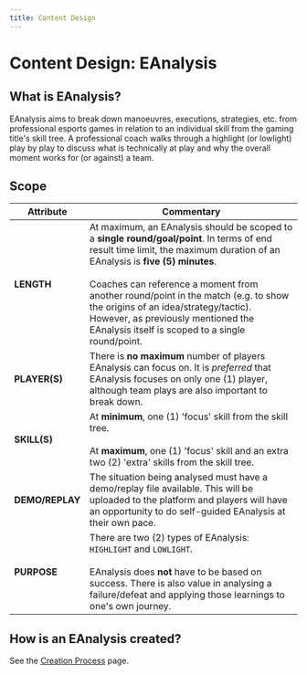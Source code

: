 ```yaml
---
title: Content Design
---
```


# Content Design: EAnalysis

## What is EAnalysis?
EAnalysis aims to break down manoeuvres, executions, strategies, etc. from professional esports games in relation to an individual skill from the gaming title's skill tree. A professional coach walks through a highlight (or lowlight) play by play to discuss what is technically at play and why the overall moment works for (or against) a team.

## Scope
| Attribute       | Commentary                                                                                                                                                                                                                                                                                                                                                                                                 |
| --------------- | ---------------------------------------------------------------------------------------------------------------------------------------------------------------------------------------------------------------------------------------------------------------------------------------------------------------------------------------------------------------------------------------------------------- |
| **LENGTH**      | At maximum, an EAnalysis should be scoped to a **single round/goal/point**. In terms of end result time limit, the maximum duration of an EAnalysis is **five (5) minutes**.<br/><br/>Coaches can reference a moment from another round/point in the match (e.g. to show the origins of an idea/strategy/tactic). However, as previously mentioned the EAnalysis itself is scoped to a single round/point. |
| **PLAYER(S)**   | There is **no maximum** number of players EAnalysis can focus on. It is *preferred* that EAnalysis focuses on only one (1) player, although team plays are also important to break down.                                                                                                                                                                                                                   |
| **SKILL(S)**    | At **minimum**, one (1) 'focus' skill from the skill tree.<br/><br/>At **maximum**, one (1) 'focus' skill and an extra two (2) 'extra' skills from the skill tree.                                                                                                                                                                                                                                         |
| **DEMO/REPLAY** | The situation being analysed must have a demo/replay file available. This will be uploaded to the platform and players will have an opportunity to do self-guided EAnalysis at their own pace.                                                                                                                                                                                                             |
| **PURPOSE**     | There are two (2) types of EAnalysis: `HIGHLIGHT` and `LOWLIGHT`.<br/><br/>EAnalysis does **not** have to be based on success. There is also value in analysing a failure/defeat and applying those learnings to one's own journey.                                                                                                                                                                        |

## How is an EAnalysis created?
See the [Creation Process](creation-process.md) page.
